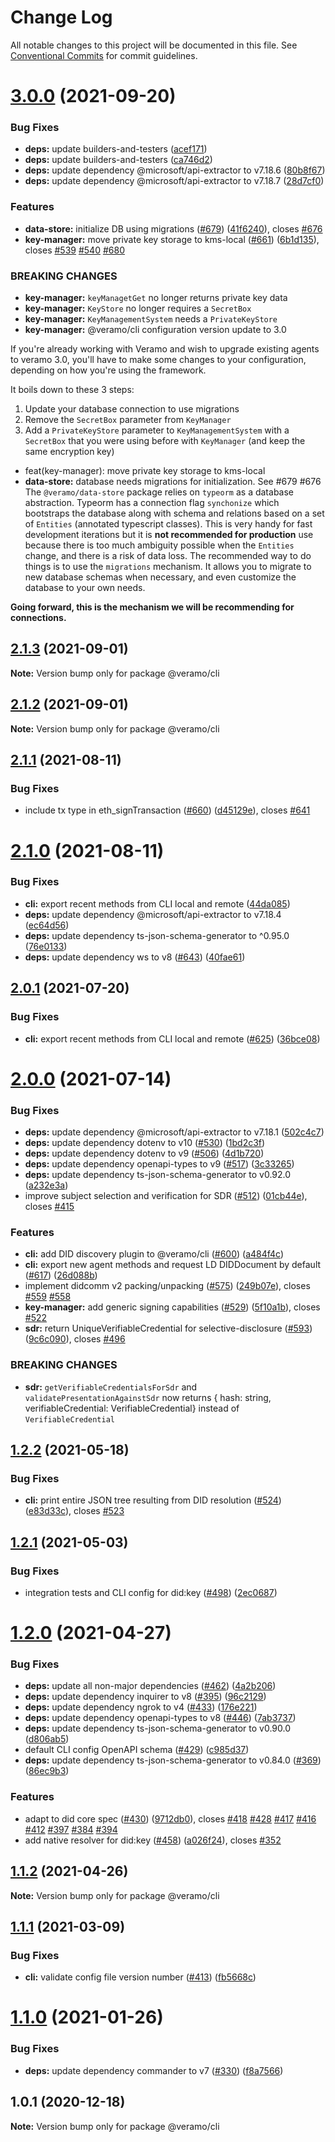 # Change Log

All notable changes to this project will be documented in this file.
See [Conventional Commits](https://conventionalcommits.org) for commit guidelines.

# [3.0.0](https://github.com/uport-project/veramo/compare/v2.1.3...v3.0.0) (2021-09-20)


### Bug Fixes

* **deps:** update builders-and-testers ([acef171](https://github.com/uport-project/veramo/commit/acef171a1845ed4b1022efc5a8cd7a893db4e73a))
* **deps:** update builders-and-testers ([ca746d2](https://github.com/uport-project/veramo/commit/ca746d2450ca0d08703a219e4f17f3f2966bd0db))
* **deps:** update dependency @microsoft/api-extractor to v7.18.6 ([80b8f67](https://github.com/uport-project/veramo/commit/80b8f673539c0fa62bc24490d9b09acecbd3e4d1))
* **deps:** update dependency @microsoft/api-extractor to v7.18.7 ([28d7cf0](https://github.com/uport-project/veramo/commit/28d7cf09afdef1b0905dfbe6520dc953a2da27cd))


### Features

* **data-store:** initialize DB using migrations ([#679](https://github.com/uport-project/veramo/issues/679)) ([41f6240](https://github.com/uport-project/veramo/commit/41f6240d68a79338772230cbfff768189ab031ed)), closes [#676](https://github.com/uport-project/veramo/issues/676)
* **key-manager:** move private key storage to kms-local ([#661](https://github.com/uport-project/veramo/issues/661)) ([6b1d135](https://github.com/uport-project/veramo/commit/6b1d135eedb1c58b715be8941d34312da39facb2)), closes [#539](https://github.com/uport-project/veramo/issues/539) [#540](https://github.com/uport-project/veramo/issues/540) [#680](https://github.com/uport-project/veramo/issues/680)


### BREAKING CHANGES

* **key-manager:** `keyManagetGet` no longer returns private key data
* **key-manager:** `KeyStore` no longer requires a `SecretBox`
* **key-manager:** `KeyManagementSystem` needs a `PrivateKeyStore`
* **key-manager:** @veramo/cli configuration version update to 3.0

If you're already working with Veramo and wish to upgrade existing agents to veramo 3.0, you'll have to make some changes to your configuration, depending on how you're using the framework.

It boils down to these 3 steps:

1. Update your database connection to use migrations
2. Remove the `SecretBox` parameter from `KeyManager`
3. Add a `PrivateKeyStore` parameter to `KeyManagementSystem` with a `SecretBox` that you were using before with `KeyManager` (and keep the same encryption key)

* feat(key-manager): move private key storage to kms-local
* **data-store:** database needs migrations for initialization. See #679 #676
The `@veramo/data-store` package relies on `typeorm` as a database abstraction.
Typeorm has a connection flag `synchonize` which bootstraps the database along with schema and relations based on a set of `Entities` (annotated typescript classes).
This is very handy for fast development iterations but it is **not recommended for production** use because there is too much ambiguity possible when the `Entities` change, and there is a risk of data loss.
The recommended way to do things is to use the `migrations` mechanism. It allows you to migrate to new database schemas when necessary, and even customize the database to your own needs.

**Going forward, this is the mechanism we will be recommending for connections.**





## [2.1.3](https://github.com/uport-project/veramo/compare/v2.1.2...v2.1.3) (2021-09-01)

**Note:** Version bump only for package @veramo/cli





## [2.1.2](https://github.com/uport-project/veramo/compare/v2.1.1...v2.1.2) (2021-09-01)

**Note:** Version bump only for package @veramo/cli





## [2.1.1](https://github.com/uport-project/veramo/compare/v2.1.0...v2.1.1) (2021-08-11)


### Bug Fixes

* include tx type in eth_signTransaction ([#660](https://github.com/uport-project/veramo/issues/660)) ([d45129e](https://github.com/uport-project/veramo/commit/d45129ec7106c7fdb0ddfafc22bfa498d4e95d9d)), closes [#641](https://github.com/uport-project/veramo/issues/641)





# [2.1.0](https://github.com/uport-project/veramo/compare/v2.0.1...v2.1.0) (2021-08-11)


### Bug Fixes

* **cli:** export recent methods from CLI local and remote ([44da085](https://github.com/uport-project/veramo/commit/44da0856bfdeb8f47ad85086e2d600d1e7e7f06a))
* **deps:** update dependency @microsoft/api-extractor to v7.18.4 ([ec64d56](https://github.com/uport-project/veramo/commit/ec64d56eadf23a01946ad5cec3c4fcbd116ec073))
* **deps:** update dependency ts-json-schema-generator to ^0.95.0 ([76e0133](https://github.com/uport-project/veramo/commit/76e0133ff818d805fe3ebbfb601073a568d1bd25))
* **deps:** update dependency ws to v8 ([#643](https://github.com/uport-project/veramo/issues/643)) ([40fae61](https://github.com/uport-project/veramo/commit/40fae6198f427283c0db4db29fde53360deec37b))





## [2.0.1](https://github.com/uport-project/veramo/compare/v2.0.0...v2.0.1) (2021-07-20)


### Bug Fixes

* **cli:** export recent methods from CLI local and remote ([#625](https://github.com/uport-project/veramo/issues/625)) ([36bce08](https://github.com/uport-project/veramo/commit/36bce08095104fe7a1cb97f506da857e18fb8dc2))





# [2.0.0](https://github.com/uport-project/veramo/compare/v1.2.2...v2.0.0) (2021-07-14)


### Bug Fixes

* **deps:** update dependency @microsoft/api-extractor to v7.18.1 ([502c4c7](https://github.com/uport-project/veramo/commit/502c4c7ee6f674984e04adddcd555444cf6b94db))
* **deps:** update dependency dotenv to v10 ([#530](https://github.com/uport-project/veramo/issues/530)) ([1bd2c3f](https://github.com/uport-project/veramo/commit/1bd2c3fc3b7ce0f6ea8fbee00990eb1f8e7cd39f))
* **deps:** update dependency dotenv to v9 ([#506](https://github.com/uport-project/veramo/issues/506)) ([4d1b720](https://github.com/uport-project/veramo/commit/4d1b720e1335cca7fc403bb17e6936909b1aaaf3))
* **deps:** update dependency openapi-types to v9 ([#517](https://github.com/uport-project/veramo/issues/517)) ([3c33265](https://github.com/uport-project/veramo/commit/3c33265d3ebf65d6bc64f1fccda5461a1109b25c))
* **deps:** update dependency ts-json-schema-generator to v0.92.0 ([a232e3a](https://github.com/uport-project/veramo/commit/a232e3a1481ab18682d96a8b4855f9824341aa12))
* improve subject selection and verification for SDR ([#512](https://github.com/uport-project/veramo/issues/512)) ([01cb44e](https://github.com/uport-project/veramo/commit/01cb44eee6753f7bd4f5c31c38c6f56a708ff94e)), closes [#415](https://github.com/uport-project/veramo/issues/415)


### Features

* **cli:** add DID discovery plugin to @veramo/cli ([#600](https://github.com/uport-project/veramo/issues/600)) ([a484f4c](https://github.com/uport-project/veramo/commit/a484f4c67e044d7c0299f128e15631cc8ae16f60))
* **cli:** export new agent methods and request LD DIDDocument by default ([#617](https://github.com/uport-project/veramo/issues/617)) ([26d088b](https://github.com/uport-project/veramo/commit/26d088b86ecfd66a00cdef7c7bb926148f46fbc9))
* implement didcomm v2 packing/unpacking ([#575](https://github.com/uport-project/veramo/issues/575)) ([249b07e](https://github.com/uport-project/veramo/commit/249b07eca8d2de9eb5252d71683d5f1fba319d60)), closes [#559](https://github.com/uport-project/veramo/issues/559) [#558](https://github.com/uport-project/veramo/issues/558)
* **key-manager:** add generic signing capabilities ([#529](https://github.com/uport-project/veramo/issues/529)) ([5f10a1b](https://github.com/uport-project/veramo/commit/5f10a1bcea214cb593de12fa6ec3a91b3cb712bb)), closes [#522](https://github.com/uport-project/veramo/issues/522)
* **sdr:** return UniqueVerifiableCredential for selective-disclosure ([#593](https://github.com/uport-project/veramo/issues/593)) ([9c6c090](https://github.com/uport-project/veramo/commit/9c6c0906607bc8f415042d3a855a2dd23a097725)), closes [#496](https://github.com/uport-project/veramo/issues/496)


### BREAKING CHANGES

* **sdr:** `getVerifiableCredentialsForSdr` and `validatePresentationAgainstSdr` now returns { hash: string, verifiableCredential: VerifiableCredential} instead of `VerifiableCredential`





## [1.2.2](https://github.com/uport-project/veramo/compare/v1.2.1...v1.2.2) (2021-05-18)


### Bug Fixes

* **cli:** print entire JSON tree resulting from DID resolution ([#524](https://github.com/uport-project/veramo/issues/524)) ([e83d33c](https://github.com/uport-project/veramo/commit/e83d33cc0687a100587a439bdc8b8ed1219b9c24)), closes [#523](https://github.com/uport-project/veramo/issues/523)





## [1.2.1](https://github.com/uport-project/veramo/compare/v1.2.0...v1.2.1) (2021-05-03)


### Bug Fixes

* integration tests and CLI config for did:key ([#498](https://github.com/uport-project/veramo/issues/498)) ([2ec0687](https://github.com/uport-project/veramo/commit/2ec068715d9fd4f2917c05f67755e226713cda1d))





# [1.2.0](https://github.com/uport-project/veramo/compare/v1.1.2...v1.2.0) (2021-04-27)


### Bug Fixes

* **deps:** update all non-major dependencies ([#462](https://github.com/uport-project/veramo/issues/462)) ([4a2b206](https://github.com/uport-project/veramo/commit/4a2b20633810b45a155bf2149cbff57d157bda3c))
* **deps:** update dependency inquirer to v8 ([#395](https://github.com/uport-project/veramo/issues/395)) ([96c2129](https://github.com/uport-project/veramo/commit/96c21295cbb7bddeb88711e77daadde77d4f1a4d))
* **deps:** update dependency ngrok to v4 ([#433](https://github.com/uport-project/veramo/issues/433)) ([176e221](https://github.com/uport-project/veramo/commit/176e22144403ab3e2c885dc575394bae42d67a80))
* **deps:** update dependency openapi-types to v8 ([#446](https://github.com/uport-project/veramo/issues/446)) ([7ab3737](https://github.com/uport-project/veramo/commit/7ab3737094beaf1312336b2ed31764121d59ccf1))
* **deps:** update dependency ts-json-schema-generator to v0.90.0 ([d806ab5](https://github.com/uport-project/veramo/commit/d806ab5e7e934573796b84ec7adc54791b23efa5))
* default CLI config OpenAPI schema ([#429](https://github.com/uport-project/veramo/issues/429)) ([c985d37](https://github.com/uport-project/veramo/commit/c985d37c63d5bfcc490f56ceead8c762c19142f0))
* **deps:** update dependency ts-json-schema-generator to v0.84.0 ([#369](https://github.com/uport-project/veramo/issues/369)) ([86ec9b3](https://github.com/uport-project/veramo/commit/86ec9b378248945cb364ec2224235359f3ac9d32))


### Features

* adapt to did core spec ([#430](https://github.com/uport-project/veramo/issues/430)) ([9712db0](https://github.com/uport-project/veramo/commit/9712db0eea1a3f48cf0665d66ae715ea0c23cd4a)), closes [#418](https://github.com/uport-project/veramo/issues/418) [#428](https://github.com/uport-project/veramo/issues/428) [#417](https://github.com/uport-project/veramo/issues/417) [#416](https://github.com/uport-project/veramo/issues/416) [#412](https://github.com/uport-project/veramo/issues/412) [#397](https://github.com/uport-project/veramo/issues/397) [#384](https://github.com/uport-project/veramo/issues/384) [#394](https://github.com/uport-project/veramo/issues/394)
* add native resolver for did:key ([#458](https://github.com/uport-project/veramo/issues/458)) ([a026f24](https://github.com/uport-project/veramo/commit/a026f247ad91dcb3a996e0e95b0fe253cf538f8b)), closes [#352](https://github.com/uport-project/veramo/issues/352)





## [1.1.2](https://github.com/uport-project/veramo/compare/v1.1.1...v1.1.2) (2021-04-26)

**Note:** Version bump only for package @veramo/cli





## [1.1.1](https://github.com/uport-project/veramo/compare/v1.1.0...v1.1.1) (2021-03-09)


### Bug Fixes

* **cli:** validate config file version number ([#413](https://github.com/uport-project/veramo/issues/413)) ([fb5668c](https://github.com/uport-project/veramo/commit/fb5668cb95cee2b26bb06e55b20d0007f57a6a02))





# [1.1.0](https://github.com/uport-project/veramo/compare/v1.0.1...v1.1.0) (2021-01-26)


### Bug Fixes

* **deps:** update dependency commander to v7 ([#330](https://github.com/uport-project/veramo/issues/330)) ([f8a7566](https://github.com/uport-project/veramo/commit/f8a75665f02bbee74c89554a67588a6a33968d85))





## 1.0.1 (2020-12-18)

**Note:** Version bump only for package @veramo/cli

